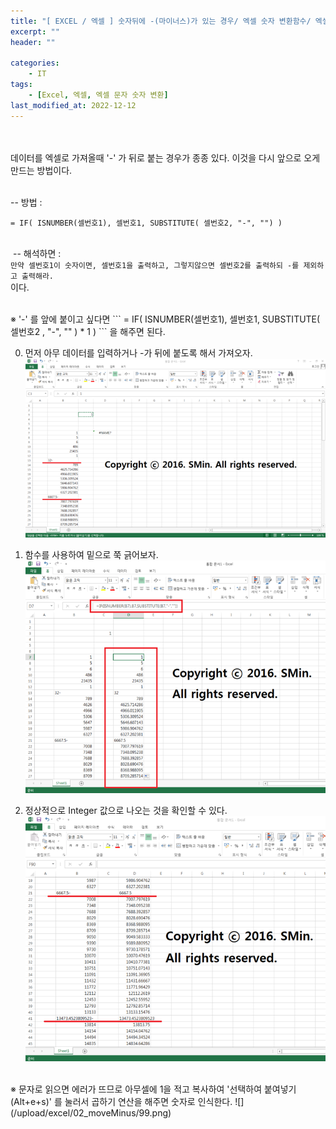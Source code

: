 ```yaml
---
title: "[ EXCEL / 엑셀 ] 숫자뒤에 -(마이너스)가 있는 경우/ 엑셀 숫자 변환함수/ 엑셀 문자 숫자 변환"
excerpt: ""
header: ""

categories:
    - IT
tags:
    - [Excel, 엑셀, 엑셀 문자 숫자 변환]
last_modified_at: 2022-12-12
---
```


<br><br>
데이터를 엑셀로 가져올때 '-' 가 뒤로 붙는 경우가 종종 있다. 이것을 다시 앞으로 오게 만드는 방법이다.
​<br><br>


-- 방법 :
```
= IF( ISNUMBER(셀번호1), 셀번호1, SUBSTITUTE( 셀번호2, "-", "") )
```
​<br>
​
-- 해석하면 :​<br>
``만약 셀번호1이 숫자이면, 셀번호1을 출력하고, 그렇지않으면 셀번호2를 출력하되 -를 제외하고 출력해라.``
​<br>
이다.

<br>
※ '-' ​를 앞에 붙이고 싶다면
```
= IF( ISNUMBER(셀번호1), 셀번호1, SUBSTITUTE( 셀번호2 , "-", "" ) * 1 )
```
을 해주면 된다.​


00. 먼저 아무 데이터를 입력하거나 -가 뒤에 붙도록 해서 가져오자.​
![](/upload/excel/02_moveMinus/00.png)


01. 함수를 사용하여 밑으로 쭉 긁어보자.
![](/upload/excel/02_moveMinus/01.png)


02. 정상적으로 Integer 값으로 나오는 것을 확인할 수 있다.
![](/upload/excel/02_moveMinus/02.png)


<br>
※ 문자로 읽으면 에러가 뜨므로 아무셀에 1을 적고 복사하여 '선택하여 붙여넣기(Alt+e+s)' 를 눌러서 곱하기 연산을 해주면 숫자로 인식한다.
![](/upload/excel/02_moveMinus/99.png)
